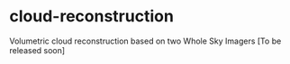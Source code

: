 # cloud-reconstruction
Volumetric cloud reconstruction based on two Whole Sky Imagers
[To be released soon]
